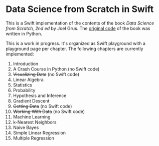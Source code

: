 # Data Science from Scratch in Swift

This is a Swift implementation of the contents of the book *Data Science from Scratch, 2nd ed* by Joel Grus. The [original code](https://github.com/joelgrus/data-science-from-scratch) of the book was written in Python.

This is a work in progress. It's organized as Swift playground with a playground page per chapter. The following chapters are currently implemented:

1. Introduction
2. A Crash Course in Python (no Swift code)
3. ~~Visualizing Data~~ (no Swift code)
4. Linear Algebra
5. Statistics
6. Probability
7. Hypothesis and Inference
8. Gradient Descent
9. ~~Getting Data~~ (no Swift code)
10. ~~Working With Data~~ (no Swift code)
11. Machine Learning
12. k-Nearest Neighbors
13. Naive Bayes
14. Simple Linear Regression
15. Multiple Regression
